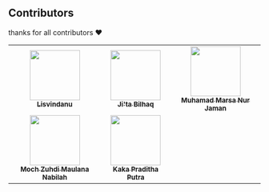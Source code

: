 ## Contributors

thanks for all contributors ❤

<table>
  <tbody>
    <tr>
      <td align='center'>
        <a href='https://github.com/Lisvindanu'>
          <img src='https://avatars.githubusercontent.com/Lisvindanu' width=100 />
          <br />
          <sub><b>Lisvindanu</b></sub>
        </a>
      </td>
      <td align='center'>
        <a href='https://github.com/Lychtael'>
          <img src='https://avatars.githubusercontent.com/Lychtael' width=100 />
          <br />
          <sub><b>Ji'ta Bilhaq</b></sub>
        </a>
      </td>
      <td align='center'>
        <a href='https://github.com/Lyramor'>
          <img src='https://avatars.githubusercontent.com/Lyramor' width=100 />
          <br />
          <sub><b>Muhamad Marsa Nur Jaman</b></sub>
        </a>
      </td>
    </tr>
    <tr>
      <td align='center'>
        <a href='https://github.com/Mohzu'>
          <img src='https://avatars.githubusercontent.com/Mohzu' width=100 />
          <br />
          <sub><b>Moch Zuhdi Maulana Nabilah</b></sub>
        </a>
      </td>
      <td align='center'>
        <a href='https://github.com/KakaPradithaa'>
          <img src='https://avatars.githubusercontent.com/KakaPradithaa' width=100 />
          <br />
          <sub><b>Kaka Praditha Putra</b></sub>
        </a>
      </td>
    </tr>
  </tbody>
</table>
